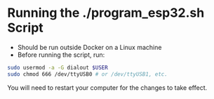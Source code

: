 # Running the ./program_esp32.sh Script

* Should be run outside Docker on a Linux machine
* Before running the script, run:

```bash
sudo usermod -a -G dialout $USER
sudo chmod 666 /dev/ttyUSB0 # or /dev/ttyUSB1, etc.
```

You will need to restart your computer for the changes to take effect.